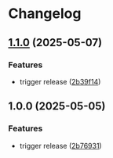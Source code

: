 # Changelog

## [1.1.0](https://github.com/pycxxx/transcriber/compare/v1.0.0...v1.1.0) (2025-05-07)


### Features

* trigger release ([2b39f14](https://github.com/pycxxx/transcriber/commit/2b39f14529580a483984d1f2dfbd3ad2ce899452))

## 1.0.0 (2025-05-05)


### Features

* trigger release ([2b76931](https://github.com/pycxxx/transcriber/commit/2b76931a23998e2c77df415c57259a6d1507aa3b))
